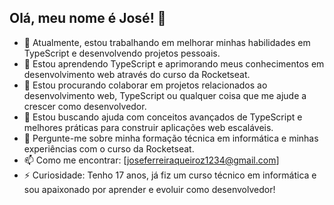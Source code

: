## Olá, meu nome é José! 👋



- 🔭 Atualmente, estou trabalhando em melhorar minhas habilidades em TypeScript e desenvolvendo projetos pessoais.
- 🌱 Estou aprendendo TypeScript e aprimorando meus conhecimentos em desenvolvimento web através do curso da Rocketseat.
- 👯 Estou procurando colaborar em projetos relacionados ao desenvolvimento web, TypeScript ou qualquer coisa que me ajude a crescer como desenvolvedor.
- 🤔 Estou buscando ajuda com conceitos avançados de TypeScript e melhores práticas para construir aplicações web escaláveis.
- 💬 Pergunte-me sobre minha formação técnica em informática e minhas experiências com o curso da Rocketseat.
- 📫 Como me encontrar: [joseferreiraqueiroz1234@gmail.com]
- ⚡ Curiosidade: Tenho 17 anos, já fiz um curso técnico em informática e sou apaixonado por aprender e evoluir como desenvolvedor!

